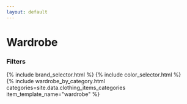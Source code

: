 ```yaml
---
layout: default
---
```


<h1>Wardrobe</h1>

<div id="wardrobe-and-filters-wrap">
<div class="wardrobe-filters-wrap">
<h3>Filters</h3>
{% include brand_selector.html %}
{% include color_selector.html %}
</div>

<div id="wardrobe-wrap">
{% include wardrobe_by_category.html categories=site.data.clothing_items_categories item_template_name="wardrobe" %}
</div>
</div>

<script>
document.addEventListener("DOMContentLoaded", function() {
    const nextCollapsibles = document.querySelectorAll(".collapsible-header");

    nextCollapsibles.forEach(function (e) {
        e.addEventListener("click", function () {
            this.classList.toggle("collapsed");
            this.nextElementSibling.classList.toggle("hidden");
        });
    });

  function filterWardrobeItems() {
    const selectedBrands = Array.from(document.querySelectorAll('.brand-checkbox-wrap input:checked'))
                               .map(input => input.value.toLowerCase());
    const selectedColors = Array.from(document.querySelectorAll('.color-selector.selected'))
                               .map(colorEl => colorEl.dataset.color.toLowerCase());

    const wardrobeItems = document.querySelectorAll('.wardrobe-item');

    wardrobeItems.forEach(item => {
      const itemBrand = item.dataset.brand.toLowerCase();
      const itemColors = item.dataset.colors.toLowerCase().split(" ");
      
      const brandMatch = selectedBrands.length === 0 || selectedBrands.includes(itemBrand);
      const colorMatch = selectedColors.length === 0 || itemColors.some(color => selectedColors.includes(color));

      if (brandMatch && colorMatch) {
        item.style.display = '';
      } else {
        item.style.display = 'none';
      }
    });

    const categoryWraps = document.querySelectorAll('.category-wrap');
      categoryWraps.forEach(categoryWrap => {
      const visibleItems = categoryWrap.querySelectorAll('.wardrobe-item:not([style*="display: none"])');
      categoryWrap.style.display = visibleItems.length > 0 ? '' : 'none';
    });
  }

  function setupColorSelector() {
    const familyCheckboxes = document.querySelectorAll(".color-family-checkbox");
    familyCheckboxes.forEach(familyCheckbox => {
      familyCheckbox.addEventListener("click", filterWardrobeItems);
    });

    const colorSelectors = document.querySelectorAll(".color-selector");
    colorSelectors.forEach(colorSelector => {
      colorSelector.addEventListener("click", filterWardrobeItems);
    });
  }

  function setupBrandSelector() {
    const brandWidgets = document.querySelectorAll('.brand-widget');

    brandWidgets.forEach(brandWidget => {
      const searchInput = brandWidget.querySelector('.brand-search');
      searchInput.addEventListener('input', () => {
        const filterValue = searchInput.value.toLowerCase();
        brandWidget.querySelectorAll('.brand-checkbox-wrap').forEach(item => {
          item.style.display = item.dataset.brand.toLowerCase().includes(filterValue) ? '' : 'none';
        });
      });

      brandWidget.querySelectorAll('input[name="brand"]').forEach(checkbox => {
        checkbox.addEventListener('change', filterWardrobeItems);
      });
    });
  }

  setupColorSelector();
  setupBrandSelector();
});
</script>
